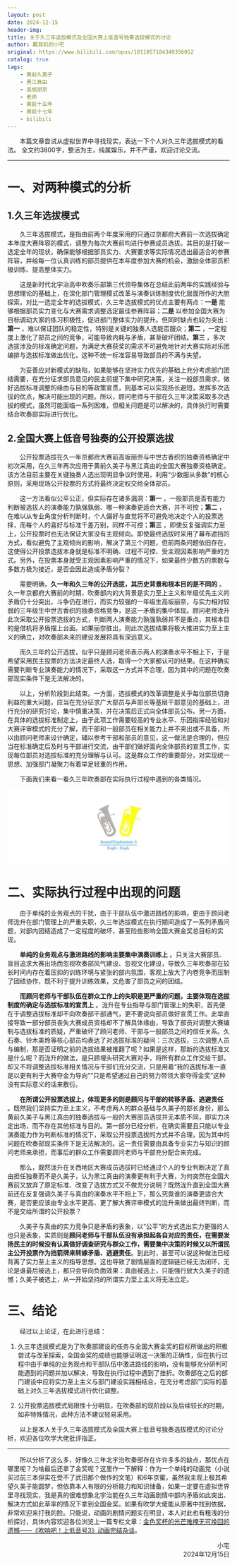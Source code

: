 ```yaml
---
layout: post
date: 2024-12-15
header-img:
title: 关于久三年选拔模式及全国大赛上低音号独奏选拔模式的讨论
author: 戴耳机的小宅
original: https://www.bilibili.com/opus/1011057184349356052
catalog: true
tags:
    - 黄前久美子
    - 黑江真由
    - 高坂丽奈
    - 老师
    - 黄前十五年
    - 黄前十七年
    - bilibili
---
```


&emsp;&emsp;本篇文章尝试从虚拟世界中寻找现实，表达一下个人对久三年选拔模式的看法。 全文约3800字，整活为主，纯属娱乐，并不严谨，欢迎讨论交流。

* * *

# 一、对两种模式的分析

## 1.久三年选拔模式

&emsp;&emsp;久三年选拔模式，是指由前两个年度采用的只通过京都府大赛前一次选拔确定本年度大赛阵容的模式，调整为每次大赛前均进行参赛成员选拔。其目的是打破一选定全年的现状，确保能够根据部员实力、大赛要求等实际情况选出最适合的参赛阵容，并给每一位认真训练的部员提供在本年度参加大赛的机会，激励全体部员积极训练、提高整体实力。

&emsp;&emsp;这是新时代北宇治高中吹奏乐部第三代领导集体在总结此前两年的实践经验与思想理论的基础上，在深化部门管理模式改革与演奏训练制度优化层面所作的大胆探索。对比一选定全年的选拔模式，久三年选拔模式的优点主要有两点：**一是** 能够根据部员实力变化与大赛需求调整选定最佳参赛阵容；**二是** 以参加全国大赛为目标调动大家的练习积极性，促进部门整体实力的提升。但同时缺点也较为突出：**第一** ，难以保证团队的稳定性，特别是关键的独奏人选能否服众；**第二** ，一定程度上激化了部员之间的竞争，可能导致内耗与矛盾，甚至破坏团结。**第三** ，多次选拔涉及的标准确定问题，为满足大赛获奖的需求不可避免地针对大赛实际对乐团编排与选拔标准做出优化，这种不统一标准容易导致部员的不满与失望。

&emsp;&emsp;为妥善应对新模式的缺陷，如果能够在坚持实力优先的基础上充分考虑部门团结需要，在充分征求部员意见的民主前提下集中研究决策，关注一般部员需求，做好选拔标准调整的缘由与目的等政策宣贯，则基本可以实现扬长避短，发挥多次选拔的优点，解决可能出现的问题。所以，顾问老师与干部在久三年决策采取多次选拔的模式，虽然可能面临一系列困难，但相关问题是可以解决的，具体执行时需要结合吹奏部实际进行优化。

## 2.全国大赛上低音号独奏的公开投票选拔

&emsp;&emsp;公开投票选拔在久一年京都府大赛前高坂丽奈与中世古香织的独奏资格确定中初次采用，在久三年再次应用于黄前久美子与黑江真由的全国大赛独奏资格确定。该方法目前主要在关键独奏人选出现明显争议时使用，利用“少数服从多数”的核心原则，采用现场公开投票的方式将最终决定权交给全体部员。

&emsp;&emsp;这一方法看似公平公正，但实际存在诸多漏洞：**第一** ，一般部员是否有能力判断被选拔人的演奏能力孰强孰弱、哪一种演奏更适合大赛，并不可控；**第二** ，在难以从专业角度分析判断时，个人偏好与直觉将不可避免地决定个人的投票选择，而每个人的喜好与标准千差万别，同样不可控；**第三** ，即使反复强调实力至上，公开投票时也无法保证大家没有主观倾向。即使最终选拔时采用了幕布遮挡的方式，看似避免了主观倾向的影响，解决了第三个问题，但前两条问题依旧存在，这使得公开投票选拔本身就是标准不明确、过程不可控、受主观因素影响严重的方式。另外，在投票本身就受主观因素影响严重的情况下，如果最终少数方的票数与多数方极为接近，是否会因此造成矛盾分裂？

&emsp;&emsp;需要明确，**久一年和久三年的公开选拔，其历史背景和根本目的是不同的** 。久一年京都府大赛前的时期，吹奏部内的大背景是实力至上主义和年级优先主义的矛盾仍十分突出，斗争仍在进行，而实力较强的一年级生高坂丽奈，与实力相对较弱的三年级生中世古香织的独奏资格竞争，是这一矛盾的集中体现。顾问老师泷升此次采取公开投票选拔的方式，判断两人演奏能力孰强孰弱并不是重点，其根本目的是借机将矛盾摆上台面。如果丽奈胜出，则此次选拔结果将极大推进实力至上主义的确立，对吹奏部未来的建设发展将具有深远意义。

&emsp;&emsp;而久三年的公开选拔，似乎只是顾问老师表示两人的演奏水平不相上下，于是希望采用民主投票的方法决定最终人选，取得一个大家都认可的结果。在这种确实需要判断专业演奏能力的情况下，采取这一方式并不合理，因为其中的问题在吹奏部现实条件下是无法解决的。

&emsp;&emsp;以上，分析阶段到此结束。一方面，选拔模式的改革调整是关乎每位部员切身利益的重大问题，应当在充分征求广大部员与声部长等基层干部意见的基础上，进行充分的研究讨论，集中慎重决策，并在决策后正式向全体部员公布。另一方面，在具体的选拔标准制定上，由于此项工作需要较高的专业水平、乐团指挥经验和对大赛评审模式的充分了解，而干部和一般部员在相关能力上并不突出或不具备，所以由顾问老师来设计确定，辅以参考干部和部员的意见，这一做法是合理的，但应当在标准确定后及时与干部进行交流，由干部们做好面向全体部员的宣贯工作，实现每位部员对选拔标准的充分理解与认可。这是群众工作的重要部分，对实现统一思想、加强部门凝聚力有着举足轻重的作用。

&emsp;&emsp;下面我们来看一看久三年吹奏部在实际执行过程中遇到的各类情况。

![](../images/2024-12-15/QjlUOU8sal4tQHhwYSNXYQ==.w594.h200.webp)

# 二、实际执行过程中出现的问题

&emsp;&emsp;由于单纯的业务观点的干扰，由于干部队伍中激进路线的影响，更由于顾问老师泷升在部门管理上的严重失职，久三年选拔模式在执行期间造成了一系列矛盾问题，对部内团结造成了一定程度的破坏，甚至险些影响全国大赛金奖总目标的实现。

&emsp;&emsp;**单纯的业务观点与激进路线的影响主要集中演奏训练上** 。只关注大赛部员、盲目追求大赛出场而忽视吹奏部风气建设、忽视文化建设，导致久三年吹奏部在较长时间内存在着压抑的训练环境与紧张的部内氛围，客观上放大了内卷竞争而压制了团结协作，既不利于提升训练效果，又危害了部员之间的团结。

&emsp;&emsp;**而顾问老师与干部队伍在群众工作上的失职是更严重的问题，主要体现在选拔制度的确定与选拔标准的宣贯上** 。泷升在专业指导与部门管理上的失职，首先便在于调整选拔标准却不向吹奏部干部通气，更不要说向部员做好宣贯工作。此举直接导致一部分部员丧失大赛成员资格却不了解具体缘由，导致了部员对调整大赛编制与选拔标准的质疑，严重破坏了顾问老师、干部与一般部员之间的信任关系。久石奏、铃木美玲等核心部员均表达了对选拔标准的疑问：三次选拔，三次调整人员与编制，那是否证明之前的选拔结果被推翻了呢？如果是这样，那新的选拔标准又是什么呢？而泷升的做法，是只顾埋头研究大赛对手，将所有群众工作交给干部，却又不将调整选拔标准相关情况与干部们充分交流，只是用着“我的选拔标准一直是以更有利于大赛夺金为导向”“只是希望通过自己的努力带领大家夺得金奖”这种没有实际意义的话来敷衍。

&emsp;&emsp;**在所谓公开投票选拔上，体现更多的则是顾问与干部的转移矛盾、逃避责任** 。既然我们坚持实力至上主义，不考虑两人的群众基础与久美子的部长身份，那么黄前久美子与黑江真由的独奏选拔与一般的大赛部员选拔并无本质不同，即实力决定出场，而不存在其他标准与目的。第一部分已经分析，在确实需要且只能以专业演奏能力作为判断标准的情况下，采取公开投票选拔的方式并不合理，因为其中的问题在吹奏部现实条件下是无法解决的。这一责任需要由具备专业实力与知识的顾问老师来承担，而事后的群众工作需要顾问老师与干部充分配合来完成。

&emsp;&emsp;那么，既然泷升在关西地区大赛成员选拔时已经通过个人的专业判断决定了真由担任独奏而不是久美子，认为黑江真由的演奏更有利于大赛，为何突然在全国大赛前又放弃了原定标准、改变了选拔方式又不做充分说明？既然泷升直到全国大赛前还在反复强调久美子与真由的演奏水平不相上下，那么究竟谁的演奏更适合大赛，是否更应该由专业水平更高、更了解大赛评审模式的泷升来做出最终判断，而不是交给所谓的公开投票？

&emsp;&emsp;久美子与真由的实力竞争只是矛盾的表象，以“公平”的方式选出实力更强的人也只是表象，实质则是**顾问老师与干部队伍没有承担起各自对应的责任，在需要发扬民主的时候没有认真做好调查研究与群众工作，需要集中决策的时候又以所谓民主公开投票作为挡箭牌来转嫁矛盾、逃避责任**。到此时，甚至可以说这种做法已经背离了实力至上主义的指导思想。这也导致了剧情层面的逻辑链已经无法闭环，无论是谁最后被选上，都只会导向负面效果：真由被选上，只能强行放大久美子的遗憾；久美子被选上，从一开始坚持的所谓实力至上主义将无法立足。


# 三、结论

&emsp;&emsp;经过以上论证，在此进行总结：

1. 久三年选拔模式是为了吹奏部建设的任务与全国大赛金奖的目标所做出的积极尝试与改革探索，全国金奖的成绩也能够证明这一决策的正确性，但在执行过程中由于单纯的业务观点和干部队伍中激进路线的影响，没有能够充分研判可能遇到的问题并加以解决，导致在执行过程中遇到了挫折。吹奏部在之后的部门建设中应将实力至上主义与部门建设实践相结合，在充分考虑部门实际的基础上对久三年选拔模式进行优化调整。

2. 公开投票选拔模式局限性十分明显，在吹奏部的现阶段以及后续较长的时期，如非特殊情况，此种方法不建议轻易采用。

&emsp;&emsp;以上是本人关于久三年选拔模式及全国大赛上低音号独奏选拔模式的讨论分析，欢迎各位吹学大佬批评指正。

* * *

&emsp;&emsp;所以分析了这么多，好像久三年北宇治吹奏部存在许许多多的缺点，那优点在哪里呢？为啥最后还拿了金奖呢？这里作一下解释：作为一个单纯的动画党（小说买过前三本但实在受不了武田那个做作的文笔）和6年京蜜，虽然我主观上极其希望久美子能圆梦，但依靠本人有限的分析能力和知识储备，如果一定要在虚拟世界里寻找现实，我是真的很难想象北宇治能在久三年动画剧情中部内矛盾如此突出、解决方式如此草率的情况下拿到全国金奖。如果有吹学大佬能从原著中找到依据，非常欢迎来打我的脸。只能说，动画的剧情问题实在明显，本人对此也有粗浅的分析探讨，具体内容欢迎各位浏览上一篇专栏文章：[金色奖杯的光芒难掩无可挽回的遗憾——《吹响吧！上低音号3》动画完结杂谈](https://www.bilibili.com/opus/1005949390216495121)。

<div style="text-align:right">
   <span>小宅</span>
</div>

<div style="text-align:right">
   <span>2024年12月15日</span>
</div>
